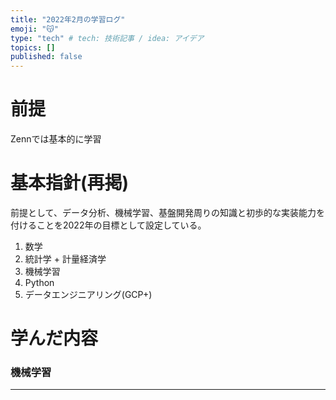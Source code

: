 ```yaml
---
title: "2022年2月の学習ログ"
emoji: "😽"
type: "tech" # tech: 技術記事 / idea: アイデア
topics: []
published: false
---
```


# 前提
Zennでは基本的に学習

# 基本指針(再掲)
前提として、データ分析、機械学習、基盤開発周りの知識と初歩的な実装能力を付けることを2022年の目標として設定している。

1. 数学
2. 統計学 + 計量経済学
3. 機械学習
4. Python
5. データエンジニアリング(GCP+)

# 学んだ内容


### 機械学習






*** 